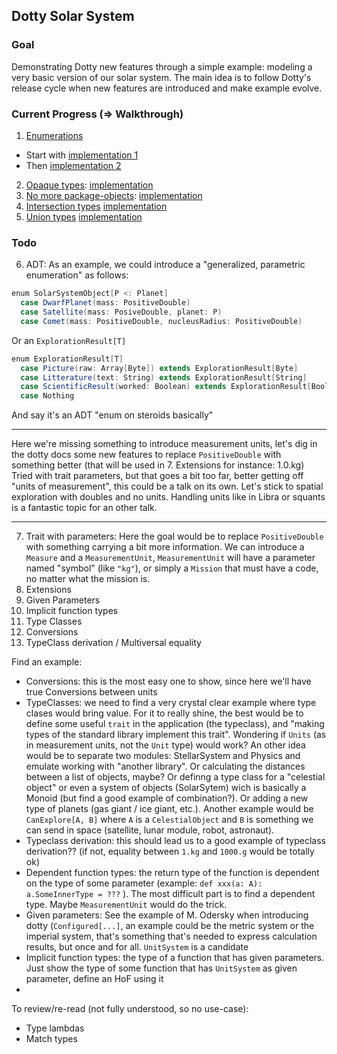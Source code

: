 ## Dotty Solar System

### Goal

Demonstrating Dotty new features through a simple example: modeling a very basic version of our solar system.
The main idea is to follow Dotty's release cycle when new features are introduced and make example evolve.

### Current Progress (=> Walkthrough)

1. [Enumerations](https://dotty.epfl.ch/docs/reference/enums/enums.html)
  * Start with [implementation 1](tree/enumerations-1) 
  * Then [implementation 2](tree/enumerations-2)
2. [Opaque types](http://dotty.epfl.ch/docs/reference/other-new-features/opaques.html): [implementation](tree/opaque-types)
3. [No more package-objects](http://dotty.epfl.ch/docs/reference/dropped-features/package-objects.html): [implementation](tree/no-more-package-objects)
4. [Intersection types](http://dotty.epfl.ch/docs/reference/new-types/intersection-types.html) [implementation](tree/intersection-types)
5. [Union types](http://dotty.epfl.ch/docs/reference/new-types/union-types.html) [implementation](tree/union-types)

### Todo

6. ADT: As an example, we could introduce a "generalized, parametric enumeration" as follows:
```scala
enum SolarSystemObject[P <: Planet] 
  case DwarfPlanet(mass: PositiveDouble)
  case Satellite(mass: PosiveDouble, planet: P)
  case Comet(mass: PositiveDouble, nucleusRadius: PositiveDouble) 
```
Or an `ExplorationResult[T]`
```scala
enum ExplorationResult[T] 
  case Picture(raw: Array[Byte]) extends ExplorationResult[Byte]
  case Litterature(text: String) extends ExplorationResult[String]
  case ScientificResult(worked: Boolean) extends ExplorationResult[Boolean]
  case Nothing
```


And say it's an ADT "enum on steroids basically"

----

Here we're missing something to introduce measurement units, let's dig in the dotty docs some new features to replace `PositiveDouble` with something better (that will be used in 7. Extensions for instance: 1.0.kg)
Tried with trait parameters, but that goes a bit too far, better getting off "units of measurement", this could be a talk on its own. Let's stick to spatial exploration with doubles and no units. Handling units like in Libra or squants is a fantastic topic for an other talk.

----

7. Trait with parameters: Here the goal would be to replace `PositiveDouble` with something carrying a bit more information. We can introduce a `Measure` and a `MeasurementUnit`, `MeasurementUnit` will have a parameter named "symbol" (like `"kg"`), or simply a `Mission` that must have a code, no matter what the mission is.
7. Extensions
8. Given Parameters
9. Implicit function types
10. Type Classes
11. Conversions
12. TypeClass derivation / Multiversal equality

Find an example:
* Conversions: this is the most easy one to show, since here we'll have true Conversions between units
* TypeClasses: we need to find a very crystal clear example where type clases would bring value. For it to really shine, the best would be to define some useful `trait` in the application (the typeclass), and "making types of the standard library implement this trait". Wondering if `Units` (as in measurement units, not the  `Unit` type) would work? An other idea would be to separate two modules: StellarSystem and Physics and emulate working with "another library". Or calculating the distances between a list of objects, maybe? Or definng a type class for a "celestial object" or even a system of objects (SolarSytem) wich is basically a Monoid (but find a good example of combination?). Or adding a new type of planets (gas giant / ice giant, etc.). Another example would be `CanExplore[A, B]` where `A` is a `CelestialObject` and `B` is something we can send in space (satellite, lunar module, robot, astronaut).
* Typeclass derivation: this should lead us to a good example of typeclass derivation?? (if not, equality between `1.kg` and `1000.g` would be totally ok)
* Dependent function types: the return type of the function is dependent on the type of some parameter (example: `def xxx(a: A): a.SomeInnerType = ???` ). The most difficult part is to find a dependent type. Maybe `MeasurementUnit` would do the trick.
* Given parameters: See the example of M. Odersky when introducing dotty (`Configured[...]`, an example could be the metric system or the imperial system, that's something that's needed to express calculation results, but once and for all. `UnitSystem` is a candidate
* Implicit function types: the type of a function that has given parameters. Just show the type of some function that has `UnitSystem` as given parameter, define an HoF using it
* 

To review/re-read (not fully understood, so no use-case):
* Type lambdas
* Match types

